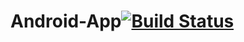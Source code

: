 # Android-App[![Build Status](https://travis-ci.com/ubclaunchpad/Android-App.svg?branch=master)](https://travis-ci.com/ubclaunchpad/Android-App)
